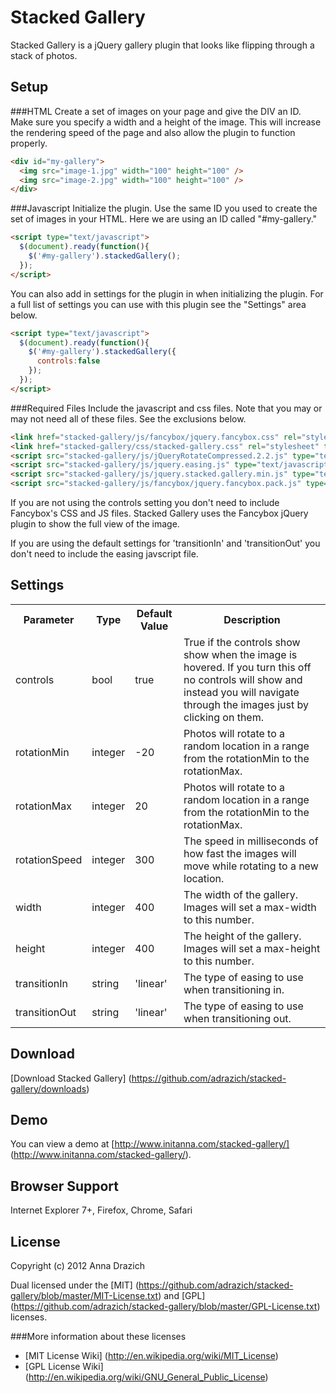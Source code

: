 Stacked Gallery
===

Stacked Gallery is a jQuery gallery plugin that looks like flipping through a stack of photos.

Setup
---

###HTML
Create a set of images on your page and give the DIV an ID. Make sure you specify a width and a height of the image. This will increase the rendering speed of the page and also allow the plugin to function properly. 

```html
<div id="my-gallery">
  <img src="image-1.jpg" width="100" height="100" />
  <img src="image-2.jpg" width="100" height="100" />
</div>
```

###Javascript
Initialize the plugin. Use the same ID you used to create the set of images in your HTML. Here we are using an ID called "#my-gallery."

```html
<script type="text/javascript">
  $(document).ready(function(){
    $('#my-gallery').stackedGallery();
  });
</script>
```

You can also add in settings for the plugin in when initializing the plugin. For a full list of settings you can use with this plugin see the "Settings" area below.


```html
<script type="text/javascript">
  $(document).ready(function(){
    $('#my-gallery').stackedGallery({
      controls:false
    });
  });
</script>
```

###Required Files
Include the javascript and css files. Note that you may or may not need all of these files. See the exclusions below.

```html
<link href="stacked-gallery/js/fancybox/jquery.fancybox.css" rel="stylesheet" type="text/css" />
<link href="stacked-gallery/css/stacked-gallery.css" rel="stylesheet" type="text/css" />
<script src="stacked-gallery/js/jQueryRotateCompressed.2.2.js" type="text/javascript"></script>
<script src="stacked-gallery/js/jquery.easing.js" type="text/javascript"></script>
<script src="stacked-gallery/js/jquery.stacked.gallery.min.js" type="text/javascript"></script>
<script src="stacked-gallery/js/fancybox/jquery.fancybox.pack.js" type="text/javascript"></script>
```
If you are not using the controls setting you don't need to include Fancybox's CSS and JS files. Stacked Gallery uses the Fancybox jQuery plugin to show the full view of the image.

If you are using the default settings for 'transitionIn' and 'transitionOut' you don't need to include the easing javscript file.

Settings
---

<table>
  <tr>
    <th>Parameter</th><th>Type</th><th>Default Value</th><th>Description</th>
  </tr>
  <tr>
    <td>controls</td><td>bool</td><td>true</td><td>True if the controls show show when the image is hovered. If you turn this off no controls will show and instead you will navigate through the images just by clicking on them.</td>
  </tr>
  <tr>
    <td>rotationMin</td><td>integer</td><td>-20</td><td>Photos will rotate to a random location in a range from the rotationMin to the rotationMax.</td>
  </tr>
  <tr>
    <td>rotationMax</td><td>integer</td><td>20</td><td>Photos will rotate to a random location in a range from the rotationMin to the rotationMax.</td>
  </tr>
  <tr>
    <td>rotationSpeed</td><td>integer</td><td>300</td><td>The speed in milliseconds of how fast the images will move while rotating to a new location.</td>
  </tr>
  <tr>
    <td>width</td><td>integer</td><td>400</td><td>The width of the gallery. Images will set a max-width to this number.</td>
  </tr>
  <tr>
    <td>height</td><td>integer</td><td>400</td><td>The height of the gallery. Images will set a max-height to this number.</td>
  </tr>
  <tr>
    <td>transitionIn</td><td>string</td><td>'linear'</td><td>The type of easing to use when transitioning in.</td>
  </tr>
  <tr>
    <td>transitionOut</td><td>string</td><td>'linear'</td><td>The type of easing to use when transitioning out.</td>
  </tr>
</table>

Download
---

[Download Stacked Gallery] (https://github.com/adrazich/stacked-gallery/downloads)

Demo
---

You can view a demo at [http://www.initanna.com/stacked-gallery/] (http://www.initanna.com/stacked-gallery/).

Browser Support
---
Internet Explorer 7+, Firefox, Chrome, Safari

License
---

Copyright (c) 2012 Anna Drazich

Dual licensed under the [MIT] (https://github.com/adrazich/stacked-gallery/blob/master/MIT-License.txt) and [GPL] (https://github.com/adrazich/stacked-gallery/blob/master/GPL-License.txt) licenses.

###More information about these licenses
  - [MIT License Wiki] (http://en.wikipedia.org/wiki/MIT_License) 
  - [GPL License Wiki] (http://en.wikipedia.org/wiki/GNU_General_Public_License)